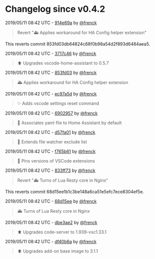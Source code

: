 # Changelog since v0.4.2

2019/05/11 08:42 UTC - [914e69a](https://github.com/hassio-addons/addon-vscode/commit/914e69ab0adbe03343a53b9b7b42ad676f24e98c) by [@frenck](https://github.com/frenck)
> Revert ":ambulance: Applies workaround for HA Config helper extension"

This reverts commit 853fd03db64824c68f0b98a54d2f893d6484aea5. 

2019/05/11 08:42 UTC - [3717c46](https://github.com/hassio-addons/addon-vscode/commit/3717c46f5cde36ae813a1ef3b7b6fdc3aae8f9cc) by [@frenck](https://github.com/frenck)
> :arrow_up: Upgrades vscode-home-assistant to 0.5.7 

2019/05/11 08:42 UTC - [853fd03](https://github.com/hassio-addons/addon-vscode/commit/853fd03db64824c68f0b98a54d2f893d6484aea5) by [@frenck](https://github.com/frenck)
> :ambulance: Applies workaround for HA Config helper extension 

2019/05/11 08:42 UTC - [ec97a5d](https://github.com/hassio-addons/addon-vscode/commit/ec97a5daeacf30291ed5fd27aa3c18e966d67e8e) by [@frenck](https://github.com/frenck)
> :sparkles: Adds vscode settings reset command 

2019/05/11 08:42 UTC - [6902957](https://github.com/hassio-addons/addon-vscode/commit/69029577f8dfe8e5f8674fff00de95bb66cab578) by [@frenck](https://github.com/frenck)
> :hammer: Associates yaml file to Home Assistant by default 

2019/05/11 08:42 UTC - [d57fa01](https://github.com/hassio-addons/addon-vscode/commit/d57fa012519d23b62f27c9168331cf7850b7a7e5) by [@frenck](https://github.com/frenck)
> :hammer: Extends file watcher exclude list 

2019/05/11 08:42 UTC - [f765b61](https://github.com/hassio-addons/addon-vscode/commit/f765b617e5ce6d7a7a8488454a030922c77da036) by [@frenck](https://github.com/frenck)
> :hammer: Pins versions of VSCode extensions 

2019/05/11 08:42 UTC - [833ff73](https://github.com/hassio-addons/addon-vscode/commit/833ff73808e077149b11d98a22a5f606da1ba34a) by [@frenck](https://github.com/frenck)
> Revert ":ambulance: Turns of Lua Resty core in Nginx"

This reverts commit 68d15ee1b1c3be148a6ca51e5efc7ece8304ef5e. 

2019/05/11 08:42 UTC - [68d15ee](https://github.com/hassio-addons/addon-vscode/commit/68d15ee1b1c3be148a6ca51e5efc7ece8304ef5e) by [@frenck](https://github.com/frenck)
> :ambulance: Turns of Lua Resty core in Nginx 

2019/05/11 08:42 UTC - [dbe3ae2](https://github.com/hassio-addons/addon-vscode/commit/dbe3ae29e8f8d79ac09516d903597e94d7714dd5) by [@frenck](https://github.com/frenck)
> :arrow_up: Upgrades code-server to 1.939-vsc1.33.1 

2019/05/11 08:42 UTC - [df40b6a](https://github.com/hassio-addons/addon-vscode/commit/df40b6a0f81ddc80a557bdced3244dcecadb9eeb) by [@frenck](https://github.com/frenck)
> :arrow_up: Upgrades add-on base image to 3.1.1 

